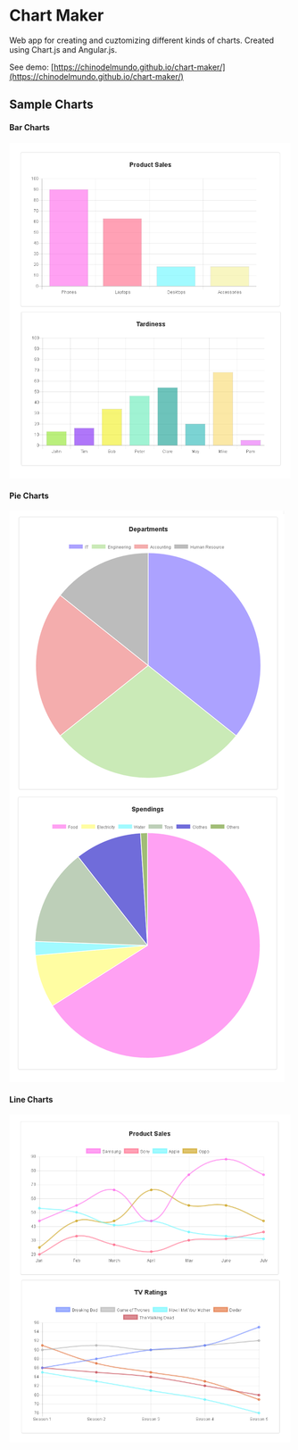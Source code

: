 # Chart Maker

Web app for creating and cuztomizing different kinds of charts. 
Created using Chart.js and Angular.js.

See demo: [https://chinodelmundo.github.io/chart-maker/](https://chinodelmundo.github.io/chart-maker/)

## Sample Charts

#### Bar Charts
<kbd><img src="./images/bar_charts.png"></kbd>

#### Pie Charts
<kbd><img src="./images/pie_charts.png"></kbd>

#### Line Charts
<kbd><img src="./images/line_charts.png"></kbd>